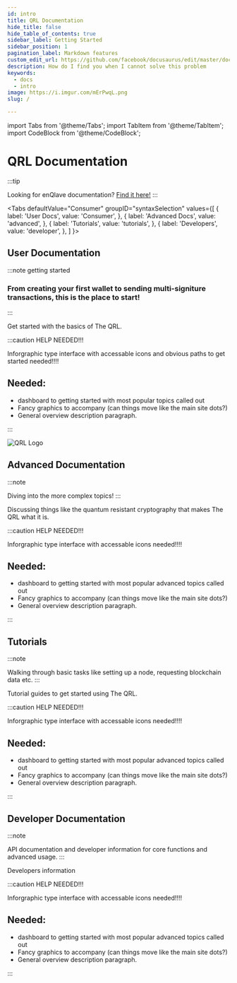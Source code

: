 ```yaml
---
id: intro
title: QRL Documentation
hide_title: false
hide_table_of_contents: true
sidebar_label: Getting Started
sidebar_position: 1
pagination_label: Markdown features
custom_edit_url: https://github.com/facebook/docusaurus/edit/master/docs/api-doc-markdown.md
description: How do I find you when I cannot solve this problem
keywords:
  - docs
  - intro
image: https://i.imgur.com/mErPwqL.png
slug: /

---
```


import Tabs from '@theme/Tabs';
import TabItem from '@theme/TabItem';
import CodeBlock from '@theme/CodeBlock';


# QRL Documentation

:::tip

Looking for enQlave documentation? [Find it here!](/docs/integrations/enqlave/enQlave)
:::


<Tabs
  defaultValue="Consumer"
  groupID="syntaxSelection"
  values={[
    { label: 'User Docs', value: 'Consumer', },
    { label: 'Advanced Docs', value: 'advanced', },
    { label: 'Tutorials', value: 'tutorials', },
    { label: 'Developers', value: 'developer', },
  ]
}>



<TabItem value="Consumer">

<h2>User Documentation</h2>

:::note getting started

<h3>From creating your first wallet to sending multi-signiture transactions, this is the place to start!</h3>

:::


Get started with the basics of The QRL.

:::caution HELP NEEDED!!!

Inforgraphic type interface with accessable icons and obvious paths to get started needed!!!!
<br />

## Needed:

- dashboard to getting started with most popular topics called out
- Fancy graphics to accompany (can things move like the main site dots?)
- General overview description paragraph.

:::

![QRL Logo](/assets/img/icons/yellow.png) 

</TabItem>




<TabItem value="advanced">

<h2>Advanced Documentation</h2>

:::note 

Diving into the more complex topics!
:::

Discussing things like the quantum resistant cryptography that makes The QRL what it is.


:::caution HELP NEEDED!!!

Inforgraphic type interface with accessable icons needed!!!!
<br />

## Needed:

- dashboard to getting started with most popular advanced topics called out
- Fancy graphics to accompany (can things move like the main site dots?)
- General overview description paragraph.

:::

</TabItem>



<TabItem value="tutorials">

<h2>Tutorials</h2>

:::note 

Walking through basic tasks like setting up a node, requesting blockchain data etc.
:::

Tutorial guides to get started using The QRL.

:::caution HELP NEEDED!!!

Inforgraphic type interface with accessable icons needed!!!!
<br />

## Needed:

- dashboard to getting started with most popular advanced topics called out
- Fancy graphics to accompany (can things move like the main site dots?)
- General overview description paragraph.

:::

</TabItem>
<TabItem value="developer">

<h2>Developer Documentation</h2>

:::note 

API documentation and developer information for core functions and advanced usage.
:::

Developers information


:::caution HELP NEEDED!!!

Inforgraphic type interface with accessable icons needed!!!!
<br />

## Needed:

- dashboard to getting started with most popular advanced topics called out
- Fancy graphics to accompany (can things move like the main site dots?)
- General overview description paragraph.

:::

</TabItem>


</Tabs>
